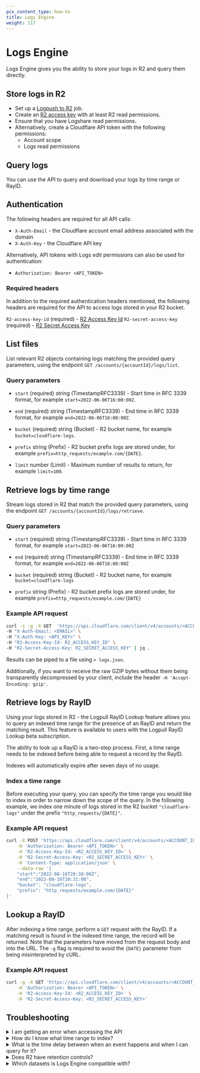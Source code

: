 ```yaml
---
pcx_content_type: how-to
title: Logs Engine
weight: 117
---
```


# Logs Engine

Logs Engine gives you the ability to store your logs in R2 and query them directly.

## Store logs in R2

- Set up a [Logpush to R2](/logs/get-started/enable-destinations/r2/) job.
- Create an [R2 access key](/r2/api/s3/tokens/) with at least R2 read permissions.
- Ensure that you have Logshare read permissions.
- Alternatively, create a Cloudflare API token with the following permissions:
    - Account scope
    - Logs read permissions

## Query logs

You can use the API to query and download your logs by time range or RayID.

## Authentication

The following headers are required for all API calls:
- `X-Auth-Email` - the Cloudflare account email address associated with the domain
- `X-Auth-Key` - the Cloudflare API key

Alternatively, API tokens with Logs edit permissions can also be used for authentication:
- `Authorization: Bearer <API_TOKEN>`

### Required headers

In addition to the required authentication headers mentioned, the following headers are required for the API to access logs stored in your R2 bucket. 

`R2-access-key-id` (required) - [R2 Access Key Id](/r2/data-access/s3-api/tokens/)
`R2-secret-access-key` (required) - [R2 Secret Access Key](/r2/data-access/s3-api/tokens/)

## List files

List relevant R2 objects containing logs matching the provided query parameters, using the endpoint `GET /accounts/{accountId}/logs/list`.

### Query parameters

- `start` (required) string <date-time> (TimestampRFC3339) - Start time in RFC 3339 format, for example `start=2022-06-06T16:00:00Z`.

- `end` (required) string <date-time> (TimestampRFC3339) - End time in RFC 3339 format, for example `end=2022-06-06T16:00:00Z`.

- `bucket` (required) string (Bucket) - R2 bucket name, for example `bucket=cloudflare-logs`.

- `prefix` string (Prefix) - R2 bucket prefix logs are stored under, for example `prefix=http_requests/example.com/{DATE}`.

- `limit` number (Limit) - Maximum number of results to return, for example `limit=100`.

## Retrieve logs by time range

Stream logs stored in R2 that match the provided query parameters, using the endpoint `GET /accounts/{accountId}/logs/retrieve`.

### Query parameters

- `start` (required) string <date-time> (TimestampRFC3339) - Start time in RFC 3339 format, for example `start=2022-06-06T16:00:00Z`

- `end` (required) string <date-time> (TimestampRFC3339) - End time in RFC 3339 format, for example `end=2022-06-06T16:00:00Z`

- `bucket` (required) string (Bucket) - R2 bucket name, for example `bucket=cloudflare-logs`

- `prefix` string (Prefix) - R2 bucket prefix logs are stored under, for example `prefix=http_requests/example.com/{DATE}`

### Example API request

```bash
curl -s -g -X GET  'https://api.cloudflare.com/client/v4/accounts/<ACCOUNT_ID>/logs/retrieve?start=2022-06-01T16:00:00Z&end=2022-06-01T16:05:00Z&bucket=cloudflare-logs&prefix=http_requests/example.com/{DATE}' \
-H "X-Auth-Email: <EMAIL>" \
-H "X-Auth-Key: <API_KEY>" \ 
-H "R2-Access-Key-Id: R2_ACCESS_KEY_ID" \
-H "R2-Secret-Access-Key: R2_SECRET_ACCESS_KEY" | jq .
```

Results can be piped to a file using `> logs.json`.

Additionally, if you want to receive the raw GZIP bytes without them being transparently decompressed by your client, include the header `-H 'Accept-Encoding: gzip'`.

## ​Retrieve logs by RayID

Using your logs stored in R2 - the Logpull RayID Lookup feature allows you to query an indexed time range for the presence of an RayID and return the matching result. This feature is available to users with the Logpull RayID Lookup beta subscription.

The ability to look up a RayID is a two-step process. First, a time range needs to be indexed before being able to request a record by the RayID.

Indexes will automatically expire after seven days of no usage.

### Index a time range

Before executing your query, you can specify the time range you would like to index in order to narrow down the scope of the query. In the following example, we index one minute of logs stored in the R2 bucket `"cloudflare-logs"` under the prefix `"http_requests/{DATE}"`.

### Example API request

```bash
curl -X POST 'https://api.cloudflare.com/client/v4/accounts/<ACCOUNT_ID>/logs/rayids/index' \
    -H 'Authorization: Bearer <API_TOKEN>' \
    -H 'R2-Access-Key-Id: <R2_ACCESS_KEY_ID>' \
    -H 'R2-Secret-Access-Key: <R2_SECRET_ACCESS_KEY>' \
    -H 'Content-Type: application/json' \
    --data-raw '{
    "start":"2022-08-16T20:30:00Z",
    "end":"2022-08-16T20:31:00",
    "bucket": "cloudflare-logs",
    "prefix": "http_requests/example.com/{DATE}"
}'
```

## Lookup a RayID

After indexing a time range, perform a `GET` request with the RayID. If a matching result is found in the indexed time range, the record will be returned. Note that the parameters have moved from the request body and into the URL. The `-g` flag is required to avoid the `{DATE}` parameter from being misinterpreted by cURL.

### Example API request

```bash
curl -g -X GET 'https://api.cloudflare.com/client/v4/accounts/<ACCOUNT_ID>/logs/rayids/<RAY_ID>?bucket=cloudflare-logs&prefix=http_requests/example.com/{DATE}' \
    -H 'Authorization: Bearer <API_TOKEN>' \
    -H 'R2-Access-Key-Id: <R2_ACCESS_KEY_ID>' \
    -H 'R2-Secret-Access-Key: <R2_SECRET_ACCESS_KEY>'
```

## Troubleshooting

<details>
<summary>I am getting an error when accessing the API</summary>
<div>

- **Error**: Time range returned too many results. Try reducing the time range and try again.

HTTP status code `422` will be returned if the time range between the start and end parameters is too wide. Try querying a shorter time range if you are running into this limit.


- **Error**: Provided token does not have the required features enabled.

Contact your account representative to have the beta Logpull RayID Lookup subscription added to your account.

- **Error**: Time range returned too many results. Try reducing the time range and try again.

High volume zones can produce many log files in R2. Try reducing your start and end time range until you find a duration that works best for your log volume. 

</div>
</details>

<details>
<summary>How do I know what time range to index?</summary>
<div>

Currently, there is no process to index logs as they arrive. If you have the RayID and know the time the request was made, try indexing the next 5-10 minutes of logs after the request was completed. 

</div>
</details>

<details>
<summary>What is the time delay between when an event happens and when I can query for it?</summary>
<div>

Logpush delivers logs in batches as soon as possible, generally in less than one minute. After this, logs can be accessed using Logs Engine.

</div>
</details>

<details>
<summary>Does R2 have retention controls?</summary>
<div>

R2 does not currently have retention controls in place. You can query back as far as when you created the Logpush job.

</div>
</details>

<details>
<summary>Which datasets is Logs Engine compatible with?</summary>
<div>

The retrieval API is compatible with all the datasets we support. The full list is available on the [Log fields](/logs/reference/log-fields/) section.

</div>
</details>
